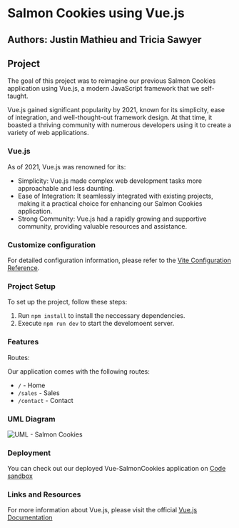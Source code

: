 # Salmon Cookies using Vue.js

## Authors: Justin Mathieu and Tricia Sawyer

## Project

The goal of this project was to reimagine our previous Salmon Cookies application using Vue.js, a modern JavaScript framework that we self-taught.

Vue.js gained significant popularity by 2021, known for its simplicity, ease of integration, and well-thought-out framework design. At that time, it boasted a thriving community with numerous developers using it to create a variety of web applications.

### Vue.js

As of 2021, Vue.js was renowned for its:

- Simplicity: Vue.js made complex web development tasks more approachable and less daunting.
- Ease of Integration: It seamlessly integrated with existing projects, making it a practical choice for enhancing our Salmon Cookies application.
- Strong Community: Vue.js had a rapidly growing and supportive community, providing valuable resources and assistance.

### Customize configuration

For detailed configuration information, please refer to the [Vite Configuration Reference](https://vitejs.dev/config/).

### Project Setup

To set up the project, follow these steps:

1. Run `npm install` to install the neccessary dependencies.
2. Execute `npm run dev` to start the develomoent server.

### Features

Routes:

Our application comes with the following routes:

- `/` - Home
- `/sales` - Sales
- `/contact` - Contact

### UML Diagram

![UML - Salmon Cookies](src/assets/UML-Salmon-cookies.png)

### Deployment

You can check out our deployed Vue-SalmonCookies application on [Code sandbox](https://rts337-5173.csb.app/)

### Links and Resources

For more information about Vue.js, please visit the official [Vue.js Documentation](https://vuejs.org/guide/introduction.html)
